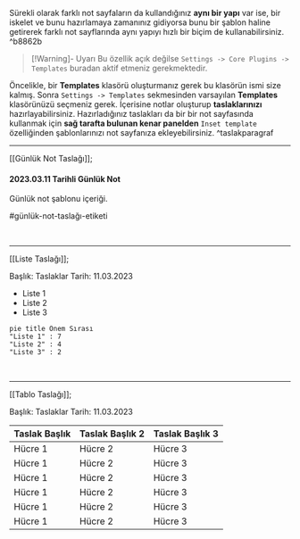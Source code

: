 Sürekli olarak farklı not sayfaların da kullandığınız **aynı bir yapı** var ise, bir iskelet ve bunu hazırlamaya zamanınız gidiyorsa bunu bir şablon haline getirerek farklı not sayflarında aynı yapıyı hızlı bir biçim de kullanabilirsiniz. ^b8862b

>[!Warning]- Uyarı
>  Bu özellik açık değilse `Settings -> Core Plugins -> Templates` buradan aktif etmeniz gerekmektedir.

Öncelikle, bir **Templates** klasörü oluşturmanız gerek bu klasörün ismi size kalmış. 
Sonra `Settings -> Templates` sekmesinden varsayılan **Templates** klasörünüzü seçmeniz gerek. İçerisine notlar oluşturup **taslaklarınızı** hazırlayabilirsiniz. Hazırladığınız taslakları da bir  bir not sayfasında kullanmak için **sağ tarafta bulunan kenar panelden** `Inset template` özelliğinden şablonlarınızı not sayfanıza ekleyebilirsiniz. ^taslakparagraf

---

[[Günlük Not Taslağı]];

#### 2023.03.11 Tarihli Günlük Not

Günlük not şablonu içeriği.

#günlük-not-taslağı-etiketi

<br>

---

[[Liste Taslağı]];

Başlık: Taslaklar
Tarih: 11.03.2023

- Liste 1
- Liste 2
- Liste 3

```mermaid
pie title Önem Sırası
"Liste 1" : 7
"Liste 2" : 4
"Liste 3" : 2
```
<br>

---

[[Tablo Taslağı]];

Başlık: Taslaklar
Tarih: 11.03.2023

Taslak Başlık | Taslak Başlık 2 | Taslak Başlık 3
-------------- | -------------- | -------------- 
Hücre 1 | Hücre 2 | Hücre 3
Hücre 1 | Hücre 2 | Hücre 3
Hücre 1 | Hücre 2 | Hücre 3
Hücre 1 | Hücre 2 | Hücre 3
Hücre 1 | Hücre 2 | Hücre 3
Hücre 1 | Hücre 2 | Hücre 3




